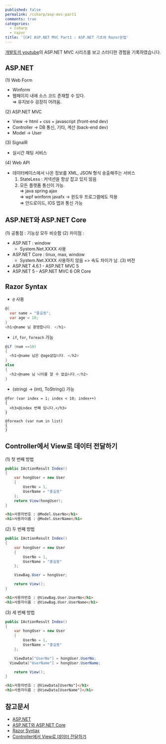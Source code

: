```yaml
---
published: false
permalink: /csharp/asp-mvc-part1
comments: true
categories:
  - csharp
  - razor
title: '[C#] ASP.NET MVC Part1 : ASP.NET 기초와 Razor문법'
---
```

[개발토끼 youtube](https://www.youtube.com/channel/UCuuyTE8bBNYCujb7mzf8H7w)의 ASP.NET MVC 시리즈를 보고 스터디한 경험을 기록하였습니다.


## ASP.NET 
(1) Web Form
  - Winform 
  - 웹페이지 내에 소스 코드 존재할 수 있다.   
⇒ 유지보수 굉장히 어려움.   

(2) ASP.NET MVC
  - View → html + css + javascript (front-end dev)
  - Controller → DB 통신, 기타, 계산 (back-end dev)
  - Model → User   
  
(3) SignalR
  - 실시간 채팅 서비스 
    
(4) Web API   
- 데이터베이스에서 나온 정보를 XML, JSON 형식 송출해주는 서비스   
  1) StateLess : 커넥션을 항상 잡고 있지 않음   
  2) 모든 플랫폼 통신이 가능.   
⇒ java spring ajax  
⇒ wpf winform javafx → 윈도우 프로그램에도 적용  
⇒ 안드로이드, IOS 앱과 통신 가능    
  
    
      
        
        

## ASP.NET와 ASP.NET Core 
(1) 공통점 : 기능상 모두 비슷함
(2) 차이점 : 
- ASP.NET : window 
  - System.Net.XXXX 사용 
- ASP.NET Core : linux, max, window 
  - System.Net.XXXX 사용하지 않음 => 속도 차이가 남. 
(3) 버전 
- ASP.NET 4.6.1 - ASP.NET MVC 5
- ASP.NET 5 - ASP.NET MVC 6 OR Core  
  
    
      
        
        

## Razor Syntax
- `@` 사용 
```c#
@{
  var name = "홍길동";
  var age = 10; 
}
<h1>@name 님 환영합니다. </h1>
```

- `if`, `for`, `foreach` 가능
```c#
@if (num ==10)
{
  <h1>@name 님은 @age살입니다. </h2>
}
else
{
  <h2>@name 님 나이를 알 수 없습니다.</h2>
}
```

- (string) -> (int), ToString() 가능
```
@for (var index = 1; index < 10; index++)
{
  <h3>@index 번째 입니다.</h3>
}

@foreach (var num in list)
{
}
```
  
  
    
      
        
        
## Controller에서 View로 데이터 전달하기 
(1) 첫 번째 방법 
```c#
public IActionResult Index()
{
	var hongUser = new User
	{
		UserNo = 1,
		UserName = "홍길동"
	};
	return View(hongUser);
}
```  

```html
<h1>사용자번호 : @Model.UserNo</h1>
<h1>사용자이름 : @Model.UserName</h1>
```


(2) 두 번째 방법 
```c#
public IActionResult Index()
{
	var hongUser = new User
	{
		UserNo = 1,
		UserName = "홍길동"
	};

	ViewBag.User = hongUser; 

	return View();
}
```  

```html
<h1>사용자번호 : @ViewBag.User.UserNo</h1>
<h1>사용자이름 : @ViewBag.User.UserName</h1>
```


(3) 세 번째 방법 
```c#
public IActionResult Index()
{
	var hongUser = new User
	{
		UserNo = 1,
		UserName = "홍길동"
	};

	ViewData["UserNo"] = hongUser.UserNo;
  ViewData["UserName"] = hongUser.UserName;

	return View();
}
```  

```html
<h1>사용자번호 : @ViewData[UserNo"]</h1>
<h1>사용자이름 : @ViewData[UserName"]</h1>
```





## 참고문서 
- [ASP.NET](https://www.youtube.com/watch?v=Y_X4A0P06Os)
- [ASP.NET와 ASP.NET Core](https://www.youtube.com/watch?v=Y_X4A0P06Os)
- [Razor Syntax](https://www.youtube.com/watch?v=GRHy0FgrJrw)
- [Controller에서 View로 데이터 전달하기](https://www.youtube.com/watch?v=TTQW2ou3w7c)

